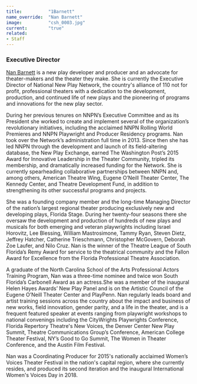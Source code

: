 ```yaml
---
title:          "1Barnett"
name_override:  "Nan Barnett"
image:          "csh_0003.jpg"
current:        "true"
related:
- Staff
---
```


### Executive Director

[Nan Barnett](https://newplayexchange.org/users/524/nan-barnett) is a new play developer and producer and an advocate for theater-makers and the theater they make. She is currently the Executive Director of National New Play Network, the country's alliance of 110 not for profit, professional theaters with a dedication to the development, production, and continued life of new plays and the pioneering of programs and innovations for the new play sector.

During her previous tenures on NNPN’s Executive Committee and as its President she worked to create and implement several of the organization’s revolutionary initiatives, including the acclaimed NNPN Rolling World Premieres and NNPN Playwright and Producer Residency programs. Nan took over the Network’s administration full time in 2013. Since then she has led NNPN through the development and launch of its field-altering database, the New Play Exchange, earned The Washington Post’s 2015 Award for Innovative Leadership in the Theater Community, tripled its membership, and dramatically increased funding for the Network. She is currently spearheading collaborative partnerships between NNPN and, among others, American Theatre Wing, Eugene O’Neill Theater Center, The Kennedy Center, and Theatre Development Fund, in addition to strengthening its other successful programs and projects.

She was a founding company member and the long-time Managing Director of the nation’s largest regional theater producing exclusively new and developing plays, Florida Stage. During her twenty-four seasons there she oversaw the development and production of hundreds of new plays and musicals for both emerging and veteran playwrights including Israel Horovitz, Lee Blessing, William Mastrosimone, Tammy Ryan, Steven Dietz, Jeffrey Hatcher, Catherine Trieschmann, Christopher McGovern, Deborah Zoe Laufer, and Nilo Cruz. Nan is the winner of the Theatre League of South Florida’s Remy Award for service to the theatrical community and the Fallon Award for Excellence from the Florida Professional Theatre Association.

A graduate of the North Carolina School of the Arts Professional Actors Training Program, Nan was a three-time nominee and twice won South Florida’s Carbonell Award as an actress.She was a member of the inaugural Helen Hayes Awards’ New Play Panel and is on the Artistic Council of the Eugene O’Neill Theater Center and PlayPenn. Nan regularly leads board and artist training sessions across the country about the impact and business of new works, field innovation, gender parity, and a life in the theater, and is a frequent featured speaker at events ranging from playwright workshops to national convenings including the CityWrights Playwrights Conference, Florida Repertory Theatre's New Voices, the Denver Center New Play Summit, Theatre Communications Group’s Conference, American College Theater Festival, NY’s Good to Go Summit, The Women in Theater Conference, and the Austin Film Festival.

Nan was a Coordinating Producer for 2015's nationally acclaimed Women’s Voices Theater Festival in the nation's capital region, where she currently resides, and produced its second iteration and the inaugural International Women's Voices Day in 2018.
